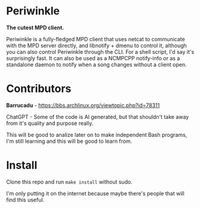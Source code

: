 # Periwinkle
**The cutest MPD client.**

Periwinkle is a fully-fledged MPD client that uses netcat to communicate with the MPD server directly, and libnotify + dmenu to control it, although you can also control Periwinkle through the CLI. For a shell script, I'd say it's surprisingly fast.
It can also be used as a NCMPCPP notify-info or as a standalone daemon to notify when a song changes without a client open.

# Contributors
**Barrucadu** - https://bbs.archlinux.org/viewtopic.php?id=78311

ChatGPT - Some of the code is AI generated, but that shouldn't take away from it's quality and purpose really.

This will be good to analize later on to make independent Bash programs, I'm still learning and this will be good to learn from.

# Install
Clone this repo and run `make install` without sudo.

I'm only putting it on the internet because maybe there's people that will find this useful.
